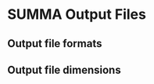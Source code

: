 # SUMMA Output Files

## Output file formats
<a id="outfile_file_formats"></a>

## Output file dimensions
<a id="outfile_dimensions"></a>

